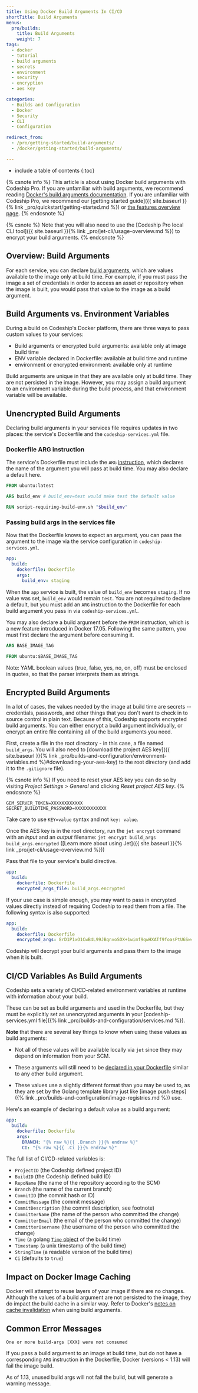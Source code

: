 ```yaml
---
title: Using Docker Build Arguments In CI/CD
shortTitle: Build Arguments
menus:
  pro/builds:
    title: Build Arguments
    weight: 7
tags:
  - docker
  - tutorial
  - build arguments
  - secrets
  - environment
  - security
  - encryption
  - aes key

categories:
  - Builds and Configuration
  - Docker
  - Security
  - CLI
  - Configuration

redirect_from:
  - /pro/getting-started/build-arguments/
  - /docker/getting-started/build-arguments/

---
```


* include a table of contents
{:toc}


{% csnote info %}
This article is about using Docker build arguments with Codeship Pro. If you are unfamiliar with build arguments, we recommend reading [Docker's build arguments documentation](https://docs.docker.com/engine/reference/builder/#arg). If you are unfamiliar with Codeship Pro, we recommend our [getting started guide]({{ site.baseurl }}{% link _pro/quickstart/getting-started.md %}) or [the features overview page](http://codeship.com/features/pro).
{% endcsnote %}

{% csnote %}
Note that you will also need to use the [Codeship Pro local CLI tool]({{ site.baseurl }}{% link _pro/jet-cli/usage-overview.md %}) to encrypt your build arguments.
{% endcsnote %}

## Overview: Build Arguments

For each service, you can declare [build arguments](https://docs.docker.com/compose/compose-file/#/args), which are values available to the image only at build time. For example, if you must pass the image a set of credentials in order to access an asset or repository when the image is built, you would pass that value to the image as a build argument.

## Build Arguments vs. Environment Variables

During a build on Codeship's Docker platform, there are three ways to pass custom values to your services:

* Build arguments or encrypted build arguments: available only at image build time
* ENV variable declared in Dockerfile: available at build time and runtime
* environment or encrypted environment: available only at runtime

Build arguments are unique in that they are available only at build time. They are not persisted in the image. However, you may assign a build argument to an environment variable during the build process, and that environment variable will be available.

## Unencrypted Build Arguments

Declaring build arguments in your services file requires updates in two places: the service's Dockerfile and the `codeship-services.yml` file.

### Dockerfile ARG instruction

The service's Dockerfile must include the `ARG` [instruction](https://docs.docker.com/engine/reference/builder/#/arg), which declares the name of the argument you will pass at build time. You may also declare a default here.

```dockerfile
FROM ubuntu:latest

ARG build_env # build_env=test would make test the default value

RUN script-requiring-build-env.sh "$build_env"
```

### Passing build args in the services file

Now that the Dockerfile knows to expect an argument, you can pass the argument to the image via the service configuration in `codeship-services.yml`.

```yaml
app:
  build:
    dockerfile: Dockerfile
    args:
      build_env: staging
```

When the `app` service is built, the value of `build_env` becomes `staging`. If no value was set, `build_env` would remain `test`. You are not required to declare a default, but you must add an `ARG` instruction to the Dockerfile for each build argument you pass in via `codeship-services.yml`.

You may also declare a build argument before the `FROM` instruction, which is a new feature introduced in Docker 17.05. Following the same pattern, you must first declare the argument before consuming it.

```dockerfile
ARG BASE_IMAGE_TAG

FROM ubuntu:$BASE_IMAGE_TAG
```

Note: YAML boolean values (true, false, yes, no, on, off) must be enclosed in quotes, so that the parser interprets them as strings.

## Encrypted Build Arguments

In a lot of cases, the values needed by the image at build time are secrets -- credentials, passwords, and other things that you don't want to check in to source control in plain text. Because of this, Codeship supports encrypted build arguments. You can either encrypt a build argument individually, or encrypt an entire file containing all of the build arguments you need.

First, create a file in the root directory - in this case, a file named `build_args`. You will also need to [download the project AES key]({{ site.baseurl }}{% link _pro/builds-and-configuration/environment-variables.md %}#downloading-your-aes-key) to the root directory (and add it to the `.gitignore` file).

{% csnote info %}
If you need to reset your AES key you can do so by visiting _Project Settings_ > _General_ and clicking _Reset project AES key_.
{% endcsnote %}

```shell
GEM_SERVER_TOKEN=XXXXXXXXXXXX
SECRET_BUILDTIME_PASSWORD=XXXXXXXXXXXX
```

Take care to use `KEY=value` syntax and not `key: value`.

Once the AES key is in the root directory, run the `jet encrypt` command with an *input* and an *output* filename: `jet encrypt build_args build_args.encrypted` ([Learn more about using Jet]({{ site.baseurl }}{% link _pro/jet-cli/usage-overview.md %}))

Pass that file to your service's build directive.

```yaml
app:
  build:
    dockerfile: Dockerfile
    encrypted_args_file: build_args.encrypted
```

If your use case is simple enough, you may want to pass in encrypted values directly instead of requiring Codeship to read them from a file. The following syntax is also supported:

```yaml
app:
  build:
    dockerfile: Dockerfile
    encrypted_args: 8rD1P1xO1CwB4L99JBqnvoSOX+1wimf9qwHXATf9foasPtU6Sw==
```

Codeship will decrypt your build arguments and pass them to the image when it is built.

## CI/CD Variables As Build Arguments

Codeship sets a variety of CI/CD-related environment variables at runtime with information about your build.

These can be set as build arguments and used in the Dockerfile, but they must be explicitly set as unencrypted arguments in your [codeship-services.yml file]({% link _pro/builds-and-configuration/services.md %}).

**Note** that there are several key things to know when using these values as build arguments:

- Not all of these values will be available locally via `jet` since they may depend on information from your SCM.

- These arguments will still need to be [declared in your Dockerfile](#dockerfile-arg-instruction) similar to any other build argument.

- These values use a slightly different format than you may be used to, as they are set by the Golang template library just like [image push steps]({% link _pro/builds-and-configuration/image-registries.md %}) use.


Here's an example of declaring a default value as a build argument:

```yaml
app:
  build:
    dockerfile: Dockerfile
    args:
      BRANCH: "{% raw %}{{ .Branch }}{% endraw %}"
      CI: "{% raw %}{{ .Ci }}{% endraw %}"
```

The full list of CI/CD-related variables is:

* `ProjectID` (the Codeship defined project ID)
* `BuildID` (the Codeship defined build ID)
* `RepoName` (the name of the repository according to the SCM)
* `Branch` (the name of the current branch)
* `CommitID` (the commit hash or ID)
* `CommitMessage` (the commit message)
* `CommitDescription` (the commit description, see footnote)
* `CommitterName` (the name of the person who committed the change)
* `CommitterEmail` (the email of the person who committed the change)
* `CommitterUsername` (the username of the person who committed the change)
* `Time` (a golang [`Time` object](http://golang.org/pkg/time/#Time) of the build time)
* `Timestamp` (a unix timestamp of the build time)
* `StringTime` (a readable version of the build time)
* `Ci` (defaults to `true`)

## Impact on Docker Image Caching

Docker will attempt to reuse layers of your image if there are no changes. Although the values of a build argument are not persisted to the image, they do impact the build cache in a similar way. Refer to Docker's [notes on cache invalidation](https://docs.docker.com/engine/reference/builder/#/impact-on-build-caching) when using build arguments.

## Common Error Messages

`One or more build-args [XXX] were not consumed`

If you pass a build argument to an image at build time, but do not have a corresponding `ARG` instruction in the Dockerfile, Docker (versions < 1.13) will fail the image build.

As of 1.13, unused build args will not fail the build, but will generate a warning message.
